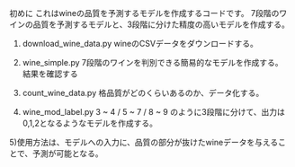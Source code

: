 初めに
    これはwineの品質を予測するモデルを作成するコードです。
    7段階のワインの品質を予測するモデルと、3段階に分けた精度の高いモデルを作成する。

1) download_wine_data.py
    wineのCSVデータをダウンロードする。

2) wine_simple.py
    7段階のワインを判別できる簡易的なモデルを作成する。
    結果を確認する

3) count_wine_data.py
    格品質がどのくらいあるのか、データ化する。

4) wine_mod_label.py
    3 ~ 4 / 5 ~ 7 / 8 ~ 9
    のように3段階に分けて、出力は0,1,2となるようなモデルを作成する。

5)使用方法は、モデルへの入力に、品質の部分が抜けたwineデータを与えることで、予測が可能となる。